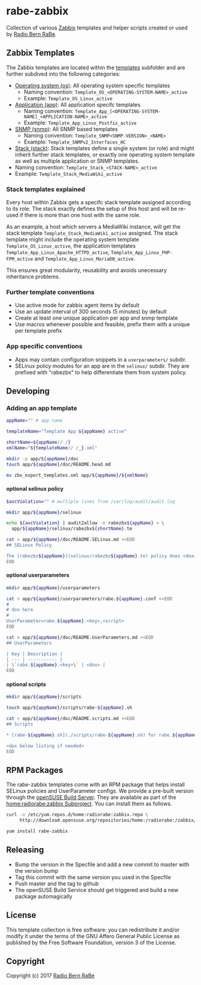 # rabe-zabbix
Collection of various [Zabbix](http://www.zabbix.com/) templates and helper scripts created or used by [Radio Bern RaBe](http://rabe.ch/).

## Zabbix Templates
The Zabbix templates are located within the [templates](templates) subfolder and are further subdived into the following categories:
* [Operating system (os)](os): All operating system specific templates
  * Naming convention: <code>Template_OS_\<OPERATING-SYSTEM-NAME\>_active</code>
  * Example: <code>Template_OS_Linux_active</code>
* [Application (app)](app): All application specifc templates
  * Naming convention: <code>Template_App_\[\<OPERATING-SYSTEM-NAME\]_\<APPLICATION-NAME\>_active</code>
  * Example: <code>Template_App_Linux_Postfix_active</code>
* [SNMP (snmp)](snmp): All SNMP based templates
  * Naming convention: <code>Template_SNMP\<SNMP-VERSION\>_\<NAME\></code>
  * Example: <code>Template_SNMPv2_Interfaces_HC</code>
* [Stack (stack)](stack): Stack templates define a single system (or role) and might inherit further stack templates, or exactly one operating system template as well as multiple application or SNMP templates.
 * Naming convention: <code>Template_Stack_\<STACK-NAME\>_active</code>
 * Example: <code>Template_Stack_MediaWiki_active</code>

### Stack templates explained
Every host within Zabbix gets a specifc stack template assigned according to its role. The stack exactly defines the setup of this host and will be re-used if there is more than one host with the same role.
 
As an example, a host which servers a MediaWiki instance, will get the stack template <code>Template_Stack_MediaWiki_active</code> assigned. The stack template might include the operating system template <code>Template_OS_Linux_active</code>, the application templates <code>Template_App_Linux_Apache_HTTPD_active</code>, <code>Template_App_Linux_PHP-FPM_active</code> and <code>Template_App_Linux_MariaDB_active</code>.
 
This ensures great modularity, reusability and avoids unecessary inheritance problems.
 
### Further template conventions
* Use active mode for zabbix agent items by default
* Use an update interval of 300 seconds (5 minutes) by default
* Create at least one unique application per app and snmp template
* Use macros whenever possible and feasible, prefix them with a unique per template prefix

### App specific conventions

* Apps may contain configuration snippets in a `userparameters/` subdir.
* SELinux policy modules for an app are in the `selinux/` subdir. They are prefixed with "rabezbx" to help differentiate them from system policy.

## Developing

### Adding an app template

```bash
appName="" # app name

templateName="Template App ${appName} active"

shortName=${appName//-/}
xmlName="${templateName// /_}.xml"

mkdir -p app/${appName}/doc
touch app/${appName}/doc/README.head.md

mv zbx_export_templates.xml app/${appName}/${xmlName}
```
#### optional selinux policy
```bash
$avcViolation="" # multiple lines from /var/log/audit/audit.log

mkdir app/${appName}/selinux

echo ${avcViolation} | audit2allow -m rabezbx${appName} > \
  app/${appName}/selinux/rabezbx${shortName}.te

cat > app/${appName}/doc/README.SELinux.md <<EOD
## SELinux Policy

The [rabezbx${appName}](selinux/rabezbx${appName}.te) policy does <dox>.
EOD
```
#### optional userparameters
```bash
mkdir app/${appName}/userparameters

cat > app/${appName}/userparameters/rabe.${appName}.conf <<EOD
#
# dox here
#
UserParameter=rabe.${appName}.<key>,<script>
EOD

cat > app/${appName}/doc/README.UserParameters.md <<EOD
## UserParameters

| Key | Description |
| --- | ----------- |
| \`rabe.${appName}.<key>\` | <dox> |
EOD
```

#### optional scripts
```bash
mkdir app/${appName}/scripts

touch app/${appName}/scripts/rabe-${appName}.sh

cat > app/${appName}/doc/README.scripts.md <<EOD
## Scripts

* [rabe-${appName}.sh](./scripts/rabe-${appName}.sh) for rabe.${appName}.<key> UserParameter

<dox below listing if needed>
EOD
```

## RPM Packages

The rabe-zabbix templates come with an RPM package that helps install SELinux policies and UserParameter configs. We provide a pre-built version
through the [openSUSE Build Server](https://build.opensuse.org/). They are available as part of the [home:radiorabe:zabbix Subproject](https://build.opensuse.org/project/show/home:radiorabe:zabbix). You can install them as follows.

```bash
curl -o /etc/yum.repos.d/home:radiorabe:zabbix.repo \
     http://download.opensuse.org/repositories/home:/radiorabe:/zabbix/CentOS_7/home:radiorabe:zabbix.repo

yum install rabe-zabbix
```

## Releasing

* Bump the version in the Specfile and add a new commit to master with the version bump
* Tag this commit with the same version you used in the Specfile
* Push master and the tag to github
* The openSUSE Build Service should get triggered and build a new package automagically

## License
This template collection is free software: you can redistribute it and/or modify it under
the terms of the GNU Affero General Public License as published by the Free
Software Foundation, version 3 of the License.

## Copyright
Copyright (c) 2017 [Radio Bern RaBe](http://www.rabe.ch)
